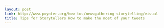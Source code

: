 ```yaml
---
layout: post
link: http://www.poynter.org/how-tos/newsgathering-storytelling/visual-voice/225665/tips-for-storytellers-how-to-make-the-most-of-your-tweets/
title: Tips for Storytellers How to make the most of your tweets
---
```

